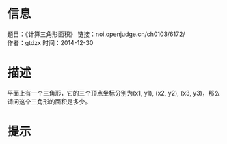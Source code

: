 # 信息  
题目：《计算三角形面积》
链接：noi.openjudge.cn/ch0103/6172/  
作者：gtdzx
时间：2014-12-30
# 描述
平面上有一个三角形，它的三个顶点坐标分别为(x1, y1), (x2, y2), (x3, y3)，那么请问这个三角形的面积是多少。  
# 提示

